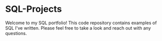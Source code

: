 # SQL-Projects

Welcome to my SQL portfolio! This code repository contains examples of SQL I've written. Please feel free to take a look and reach out with any questions.

